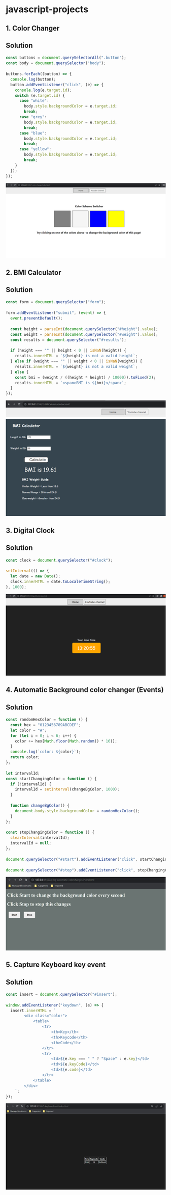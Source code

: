 # javascript-projects

## 1. Color Changer

## Solution

```javascript
const buttons = document.querySelectorAll(".button");
const body = document.querySelector("body");

buttons.forEach((button) => {
  console.log(button);
  button.addEventListener("click", (e) => {
    console.log(e.target.id);
    switch (e.target.id) {
      case "white":
        body.style.backgroundColor = e.target.id;
        break;
      case "grey":
        body.style.backgroundColor = e.target.id;
        break;
      case "blue":
        body.style.backgroundColor = e.target.id;
        break;
      case "yellow":
        body.style.backgroundColor = e.target.id;
        break;
    }
  });
});
```

![Color Changer](./1-color-changer/colorChanger.png)

## 2. BMI Calculator

## Solution

```javascript
const form = document.querySelector("form");

form.addEventListener("submit", (event) => {
  event.preventDefault();

  const height = parseInt(document.querySelector("#height").value);
  const weight = parseInt(document.querySelector("#weight").value);
  const results = document.querySelector("#results");

  if (height === "" || height < 0 || isNaN(height)) {
    results.innerHTML = `${height} is not a valid height`;
  } else if (weight === "" || weight < 0 || isNaN(weight)) {
    results.innerHTML = `${weight} is not a valid weight`;
  } else {
    const bmi = (weight / ((height * height) / 10000)).toFixed(2);
    results.innerHTML = `<span>BMI is ${bmi}</span>`;
  }
});
```

![BMI calculator](./2-BMICalculator/bmiCalculator.png)

## 3. Digital Clock

## Solution

```javascript
const clock = document.querySelector("#clock");

setInterval(() => {
  let date = new Date();
  clock.innerHTML = date.toLocaleTimeString();
}, 1000);
```

![Digital Clock](./3-DigitalClock/DigitalClock.png)

## 4. Automatic Background color changer (Events)

## Solution

```javascript
const randomHexColor = function () {
  const hex = "0123456789ABCDEF";
  let color = "#";
  for (let i = 0; i < 6; i++) {
    color += hex[Math.floor(Math.random() * 16)];
  }
  console.log(`color: ${color}`);
  return color;
};

let intervalId;
const startChangingColor = function () {
  if (!intervalId) {
    intervalId = setInterval(changeBgColor, 1000);
  }

  function changeBgColor() {
    document.body.style.backgroundColor = randomHexColor();
  }
};

const stopChangingColor = function () {
  clearInterval(intervalId);
  intervalId = null;
};

document.querySelector("#start").addEventListener("click", startChangingColor);

document.querySelector("#stop").addEventListener("click", stopChangingColor);
```

![Automatic Background color changer](./4-bg-automatic-colorchanger/automatic-bgcolor-change.png)

## 5. Capture Keyboard key event

## Solution

```javascript
const insert = document.querySelector("#insert");

window.addEventListener("keydown", (e) => {
  insert.innerHTML = `
        <div class="color">
            <table>
                <tr>
                    <th>Key</th>
                    <th>Keycode</th>
                    <th>Code</th>
                </tr>
                <tr>
                    <td>${e.key === " " ? "Space" : e.key}</td>
                    <td>${e.keyCode}</td>
                    <td>${e.code}</td>
                </tr>
            </table>
        </div> 
    `;
});
```

![Keyboard key press event](./5-keyboardEvent/keyboard-key-event.png)
